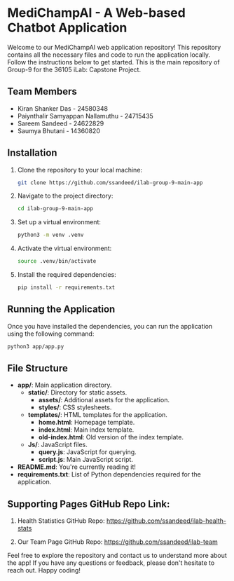 # MediChampAI - A Web-based Chatbot Application

Welcome to our MediChampAI web application repository! This repository contains all the necessary files and code to run the application locally. Follow the instructions below to get started. This is the main repository of Group-9 for the 36105 iLab: Capstone Project.

## Team Members

* Kiran Shanker Das - 24580348
* Paiynthalir Samyappan Nallamuthu - 24715435
* Sareem Sandeed - 24622829
* Saumya Bhutani	- 14360820

## Installation

1. Clone the repository to your local machine:

   ```bash
   git clone https://github.com/ssandeed/ilab-group-9-main-app
   ```

2. Navigate to the project directory:

   ```bash
   cd ilab-group-9-main-app
   ```

3. Set up a virtual environment:

   ```bash
   python3 -m venv .venv
   ```

4. Activate the virtual environment:

   ```bash
   source .venv/bin/activate
   ```

5. Install the required dependencies:

   ```bash
   pip install -r requirements.txt
   ```

## Running the Application

Once you have installed the dependencies, you can run the application using the following command:

```bash
python3 app/app.py
```

## File Structure

- **app/**: Main application directory.
  - **static/**: Directory for static assets.
    - **assets/**: Additional assets for the application.
    - **styles/**: CSS stylesheets.
  - **templates/**: HTML templates for the application.
    - **home.html**: Homepage template.
    - **index.html**: Main index template.
    - **old-index.html**: Old version of the index template.
  - **Js/**: JavaScript files.
    - **query.js**: JavaScript for querying.
    - **script.js**: Main JavaScript script.
- **README.md**: You're currently reading it!
- **requirements.txt**: List of Python dependencies required for the application.

## Supporting Pages GitHub Repo Link:

1. Health Statistics GitHub Repo: https://github.com/ssandeed/ilab-health-stats

2. Our Team Page GitHub Repo: https://github.com/ssandeed/ilab-team

Feel free to explore the repository and contact us to understand more about the app! If you have any questions or feedback, please don't hesitate to reach out. Happy coding!
